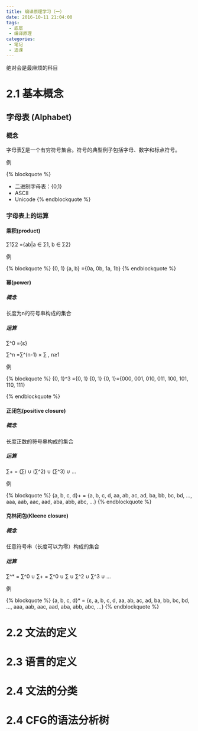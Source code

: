 ```yaml
---
title: 编译原理学习（一）
date: 2016-10-11 21:04:00
tags: 
 - 底层
 - 编译原理
categories: 
 - 笔记
 - 追课
---
```


绝对会是最麻烦的科目

<!-- more -->

# 2.1 基本概念

## 字母表 (Alphabet)

### 概念

字母表∑是一个有穷符号集合。符号的典型例子包括字母、数字和标点符号。

例

{% blockquote %}
* 二进制字母表：{0,1}
* ASCII
* Unicode
{% endblockquote %}

### 字母表上的运算

#### 乘积(product)

∑1∑2 ={ab|a ∈ ∑1, b ∈ ∑2}

例

{% blockquote %}
 {0, 1} {a, b} ={0a, 0b, 1a, 1b}
{% endblockquote %}

#### 幂(power)

##### 概念

长度为n的符号串构成的集合

##### 运算

∑^0 ={ε}

∑^n =∑^(n-1) × ∑ , n≥1

例

{% blockquote %}
{0, 1}^3 ={0, 1} {0, 1} {0, 1}={000, 001, 010, 011, 100, 101, 110, 111}

{% endblockquote %}

#### 正闭包(positive closure)

##### 概念

长度正数的符号串构成的集合

##### 运算

∑+ = (∑) ∪ (∑^2) ∪ (∑^3) ∪ …

例

{% blockquote %}
{a, b, c, d}+ = {a, b, c, d, aa, ab, ac, ad, ba, bb, bc, bd, …, aaa, aab, aac, aad, aba, abb, abc, …}
{% endblockquote %}

#### 克林闭包(Kleene closure)

##### 概念

任意符号串（长度可以为零）构成的集合

##### 运算

∑^* = ∑^0 ∪ ∑+ = ∑^0 ∪ ∑ ∪ ∑^2 ∪ ∑^3 ∪ …

例

{% blockquote %}
{a, b, c, d}* = {ε, a, b, c, d, aa, ab, ac, ad, ba, bb, bc, bd, …, aaa, aab, aac, aad, aba, abb, abc, …}
{% endblockquote %}

# 2.2 文法的定义

# 2.3 语言的定义

# 2.4 文法的分类

# 2.4 CFG的语法分析树

